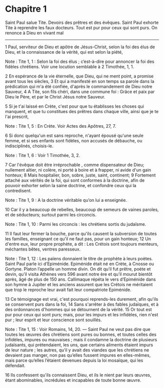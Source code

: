 # Chapitre 1

Saint Paul salue Tite.
Devoirs des prêtres et des évêques.
Saint Paul exhorte Tite à reprendre les faux docteurs.
Tout est pur pour ceux qui sont purs.
On renonce à Dieu en vivant mal

***

1 Paul, serviteur de Dieu et apôtre de Jésus-Christ, selon la foi des élus de Dieu, et la connaissance de la vérité, qui est selon la piété,

<span class="bible-note">Note : </span> Tite 1, 1 : Selon la foi des élus ; c’est-à-dire pour annoncer la foi des fidèles chrétiens. Voir une locution semblable à 2 Timothée, 1, 1.

2 En espérance de la vie éternelle, que Dieu, qui ne ment point, a promise avant tous les siècles, 3 Et qui a manifesté en son temps sa parole dans la prédication qui m'a été confiée, d'après le commandement de Dieu notre Sauveur, 4 A Tite, son fils chéri, dans une commune foi : Grâce et paix par Dieu le Père, et par le Christ Jésus notre Sauveur.


5 Si je t'ai laissé en Crète, c'est pour que tu établisses les choses qui manquent, et que tu constitues des prêtres dans chaque ville, ainsi que je te l'ai prescrit,

<span class="bible-note">Note : </span> Tite 1, 5 : En Crète. Voir Actes des Apôtres, 27, 7.


6 Si donc quelqu'un est sans reproche, n'ayant épousé qu'une seule femme, et si ses enfants sont fidèles, non accusés de débauche, ou indisciplinés, choisis-le.

<span class="bible-note">Note : </span> Tite 1, 6 : Voir 1 Timothée, 3, 2.

7 Car l'évêque doit être irréprochable , comme dispensateur de Dieu; nullement altier, ni colère, ni porté à boire et à frapper, ni avide d'un gain honteux; 8 Mais hospitalier, bon, sobre, juste, saint, continent; 9 Fortement attaché aux vérités de la foi, qui sont conformes à la doctrine, afin de pouvoir exhorter selon la saine doctrine, et confondre ceux qui la contredisent.

<span class="bible-note">Note : </span> Tite 1, 9 : A la doctrine véritable qu’on lui a enseignée.


10 Car il y a beaucoup de rebelles, beaucoup de semeurs de vaines paroles, et de séducteurs; surtout parmi les circoncis.

<span class="bible-note">Note : </span> Tite 1, 10 : Parmi les circoncis : les chrétiens sortis du judaïsme.

11 Il faut leur fermer la bouche, parce qu'ils causent la subversion de toutes les familles, enseignant ce qu'il ne faut pas, pour un gain honteux; 12 Un d'entre eux, leur propre prophète, a dit : Les Crétois sont toujours menteurs, méchantes bêtes, ventres paresseux.

<span class="bible-note">Note : </span> Tite 1, 12 : Les païens donnaient le titre de prophète à leurs poètes. Saint Paul parle ici d’Epiménide. Epiménide était né en Crète, à Cnosse ou Gortyne. Platon l’appelle un homme divin. On dit qu’il fut prêtre, poète et devin, qu’il visita Athènes vers 596 avant notre ère et qu’il mourut bientôt après, âgé de plus de 150 ans. Callimaque répéta le vers d’Epiménide dans son hymne à Jupiter et les anciens assurent que les Crétois ne méritaient que trop le reproche leur avait fait leur compatriote Epiménide.

13 Ce témoignage est vrai, c'est pourquoi reprends-les durement, afin qu'ils se conservent purs dans la foi, 14 Sans s'arrêter à des fables judaïques, et à des ordonnances d'hommes qui se détournent de la vérité. 15 Or tout est pur pour ceux qui sont purs; mais, pour les impurs et les infidèles, rien n'est pur ; leur esprit et leur conscience sont souillés.

<span class="bible-note">Note : </span> Tite 1, 15 : Voir Romains, 14, 20. ― Saint Paul ne veut pas dire que toutes les œuvres des chrétiens sont pures ou bonnes, et toutes celles des infidèles, impures ou mauvaises ; mais il condamne la doctrine de plusieurs judaïsants, qui prétendaient, les uns, que certains aliments étaient impurs de leur nature ; les autres, qu’il y avait des viandes que les chrétiens ne devaient pas manger, non pas qu’elles fussent impures en elles-mêmes, mais parce qu’elles l’étaient devenues depuis la loi mosaïque, qui les défendait.

16 Ils confessent qu'ils connaissent Dieu, et ils le nient par leurs œuvres, étant abominables, incrédules et incapables de toute bonne œuvre.

